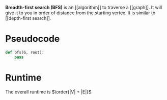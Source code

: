 **Breadth-first search (BFS)** is an [[algorithm]] to traverse a [[graph]]. It will give it to you in order of distance from the starting vertex. It is similar to [[depth-first search]].

# Pseudocode

```python
def bfs(G, root):
    pass
```

# Runtime

The overall runtime is $\order{|V| + |E|}$